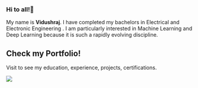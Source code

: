 ### Hi to all!👋

My name is **Vidushraj**. I have completed my bachelors in Electrical and Electronic Engineering . I am particularly interested in Machine Learning and Deep Learning because it is such a rapidly evolving discipline.

## Check my Portfolio!
Visit to see my education, experience, projects, certifications.

[<img target="_blank" src="https://img.icons8.com/dusk/64/000000/internet.png">](https://vidushraj.herokuapp.com/) 
